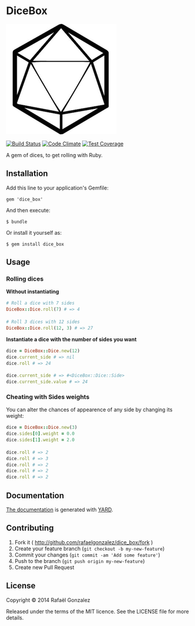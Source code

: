 # DiceBox

![Dice Box](https://raw.githubusercontent.com/rafaelgonzalez/dice_box/master/dice.jpg)

[![Build Status](https://travis-ci.org/rafaelgonzalez/dice_box.svg?branch=master)](https://travis-ci.org/rafaelgonzalez/dice_box)
[![Code Climate](https://codeclimate.com/github/rafaelgonzalez/dice_box.png)](https://codeclimate.com/github/rafaelgonzalez/dice_box)
[![Test Coverage](https://codeclimate.com/github/rafaelgonzalez/dice_box/coverage.png)](https://codeclimate.com/github/rafaelgonzalez/dice_box)

A gem of dices, to get rolling with Ruby.

## Installation

Add this line to your application's Gemfile:

    gem 'dice_box'

And then execute:

    $ bundle

Or install it yourself as:

    $ gem install dice_box

## Usage

### Rolling dices

**Without instantiating**

```ruby
# Roll a dice with 7 sides
DiceBox::Dice.roll(7) # => 4

# Roll 3 dices with 12 sides
DiceBox::Dice.roll(12, 3) # => 27
```

**Instantiate a dice with the number of sides you want**

```ruby
dice = DiceBox::Dice.new(12)
dice.current_side # => nil
dice.roll # => 24

dice.current_side # => #<DiceBox::Dice::Side>
dice.current_side.value # => 24
```

### Cheating with Sides weights

You can alter the chances of appearence of any side by changing its weight:

```ruby
dice = DiceBox::Dice.new(3)
dice.sides[0].weight = 0.0
dice.sides[1].weight = 2.0

dice.roll # => 2
dice.roll # => 3
dice.roll # => 2
dice.roll # => 2
dice.roll # => 2
```

## Documentation

[The documentation](http://rubydoc.info/github/rafaelgonzalez/dice_box/master/frames) is generated with [YARD](http://yardoc.org/).

## Contributing

1. Fork it ( http://github.com/rafaelgonzalez/dice_box/fork )
2. Create your feature branch (`git checkout -b my-new-feature`)
3. Commit your changes (`git commit -am 'Add some feature'`)
4. Push to the branch (`git push origin my-new-feature`)
5. Create new Pull Request

## License

Copyright :copyright: 2014 Rafaël Gonzalez

Released under the terms of the MIT licence. See the LICENSE file for more details.
